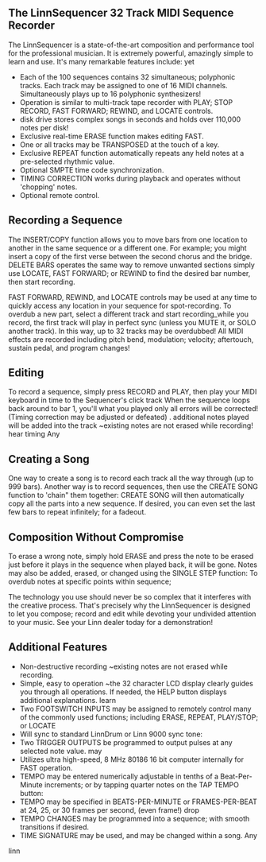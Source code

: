 ## The LinnSequencer 32 Track MIDI Sequence Recorder

The LinnSequencer is a state-of-the-art composition and performance tool for the professional musician. It is extremely powerful, amazingly simple to learn and use. It's many remarkable features include: yet

- Each of the 100 sequences contains 32 simultaneous; polyphonic tracks. Each track may be assigned to one of 16 MIDI channels. Simultaneously plays up to 16 polyphonic synthesizers!
- Operation is similar to multi-track tape recorder with PLAY; STOP RECORD, FAST FORWARD; REWIND, and LOCATE controls.
- disk drive stores complex songs in seconds and holds over 110,000 notes per disk!
- Exclusive real-time ERASE function makes editing FAST.
- One or all tracks may be TRANSPOSED at the touch of a key.
- Exclusive REPEAT function automatically repeats any held notes at a pre-selected rhythmic value.
- Optional SMPTE time code synchronization.
- TIMING CORRECTION works during playback and operates without 'chopping' notes.
- Optional remote control.

## Recording a Sequence

The INSERT/COPY function allows you to move bars from one location to another in the same sequence or a different one. For example; you might insert a copy of the first verse between the second chorus and the bridge. DELETE BARS operates the same way to remove unwanted sections simply use LOCATE, FAST FORWARD; or REWIND to find the desired bar number, then start recording.

FAST FORWARD, REWIND, and LOCATE controls may be used at any time to quickly access any location in your sequence for spot-recording. To overdub a new part, select a different track and start recording\_while you record, the first track will play in perfect sync (unless you MUTE it, or SOLO another track). In this way, up to 32 tracks may be overdubbed! All MIDI effects are recorded including pitch bend, modulation; velocity; aftertouch, sustain pedal, and program changes!

## Editing

To record a sequence, simply press RECORD and PLAY, then play your MIDI keyboard in time to the Sequencer's click track When the sequence loops back around to bar 1, you'Il what you played only all errors will be corrected! (Timing correction may be adjusted or defeated) . additional notes played will be added into the track ~existing notes are not erased while recording! hear timing Any

## Creating a Song

One way to create a song is to record each track all the way through (up to 999 bars). Another way is to record sequences, then use the CREATE SONG function to 'chain" them together: CREATE SONG will then automatically copy all the parts into a new sequence. If desired, you can even set the last few bars to repeat infinitely; for a fadeout.

## Composition Without Compromise

To erase a wrong note, simply hold ERASE and press the note to be erased just before it plays in the sequence when played back, it will be gone. Notes may also be added, erased, or changed using the SINGLE STEP function: To overdub notes at specific points within sequence;

The technology you use should never be so complex that it interferes with the creative process. That's precisely why the LinnSequencer is designed to let you compose; record and edit while devoting your undivided attention to your music. See your Linn dealer today for a demonstration!

## Additional Features

- Non-destructive recording ~existing notes are not erased while recording.
- Simple, easy to operation ~the 32 character LCD display clearly guides you through all operations. If needed, the HELP button displays additional explanations. learn
- Two FOOTSWITCH INPUTS may be assigned to remotely control many of the commonly used functions; including ERASE, REPEAT, PLAY/STOP; or LOCATE
- Will sync to standard LinnDrum or Linn 9000 sync tone:
- Two TRIGGER OUTPUTS be programmed to output pulses at any selected note value. may
- Utilizes ultra high-speed, 8 MHz 80186 16 bit computer internally for FAST operation.
- TEMPO may be entered numerically adjustable in tenths of a Beat-Per-Minute increments; or by tapping quarter notes on the TAP TEMPO button:
- TEMPO may be specified in BEATS-PER-MINUTE or FRAMES-PER-BEAT at 24, 25, or 30 frames per second, (even frame!) drop
- TEMPO CHANGES may be programmed into a sequence; with smooth transitions if desired.
- TIME SIGNATURE may be used, and may be changed within a song. Any

<!-- image -->

Iinn